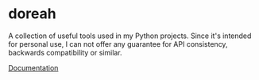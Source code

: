 # doreah

A collection of useful tools used in my Python projects. Since it's intended for personal use, I can not offer any guarantee for API consistency, backwards compatibility or similar.


[Documentation](https://doreah.readthedocs.io)
